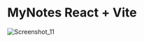 # MyNotes React + Vite


![Screenshot_11](https://github.com/mavashicorp/MyNotesFront/assets/92092270/e43de03d-19b0-4a0e-83b5-c004d71f5d0f)
